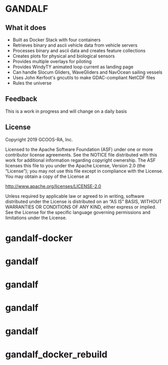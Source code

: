 # GANDALF


## What it does

* Built as Docker Stack with four containers
* Retrieves binary and ascii vehicle data from vehicle servers
* Processes binary and ascii data and creates feature collections
* Creates plots for physical and biological sensors
* Provides multiple overlays for piloting
* Provides WindyTY animated loop current as landing page
* Can handle Slocum Gliders, WaveGliders and NavOcean sailing vessels
* Uses John Kerfoot's gncutils to make GDAC-compliant NetCDF files
* Rules the universe

## Feedback

This is a work in progress and will change on a daily basis

## License

Copyright 2019 GCOOS-RA, Inc.

Licensed to the Apache Software Foundation (ASF) under one or more contributor
license agreements. See the NOTICE file distributed with this work for
additional information regarding copyright ownership. The ASF licenses this
file to you under the Apache License, Version 2.0 (the “License”); you may not
use this file except in compliance with the License. You may obtain a copy of
the License at

http://www.apache.org/licenses/LICENSE-2.0

Unless required by applicable law or agreed to in writing, software distributed
under the License is distributed on an “AS IS” BASIS, WITHOUT WARRANTIES OR
CONDITIONS OF ANY KIND, either express or implied. See the License for the
specific language governing permissions and limitations under the License.
# gandalf-docker
# gandalf
# gandalf
# gandalf
# gandalf
# gandalf_docker_rebuild
